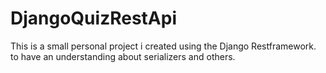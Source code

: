 # DjangoQuizRestApi
This is a small personal project i created using the Django Restframework. to have an understanding about serializers and others.
